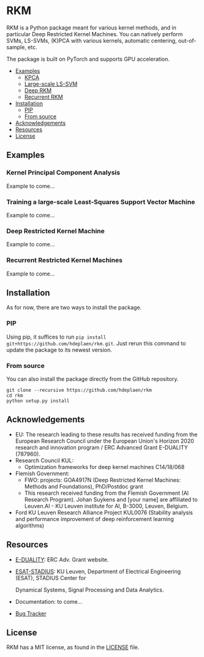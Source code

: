 # RKM

RKM is a Python package meant for various kernel methods, and in particular Deep Restricted Kernel Machines. You can natively perform SVMs, LS-SVMs, (K)PCA with various kernels, automatic centering, out-of-sample, etc.

The package is built on PyTorch and supports GPU acceleration.

<!-- toc -->

* [Examples](#examples)
  - [KPCA](#kernel-principal-component-analysis)
  - [Large-scale LS-SVM](#training-a-large-scale-least-squares-support-vector-machine)
  - [Deep RKM](#deep-restricted-kernel-machine)
  - [Recurrent RKM](#recurrent-restricted-kernel-machines)
* [Installation](#installation)
  - [PIP](#pip)
  - [From source](#from-source)
* [Acknowledgements](#acknowledgements)
* [Resources](#resources)
* [License](#license)

## Examples

### Kernel Principal Component Analysis
Example to come...
### Training a large-scale Least-Squares Support Vector Machine
Example to come...
### Deep Restricted Kernel Machine
Example to come...
### Recurrent Restricted Kernel Machines 
Example to come...

## Installation
As for now, there are two ways to install the package.

### PIP
Using pip, it suffices to run `pip install git+https://github.com/hdeplaen/rkm.git`. Just rerun this command to update the package to its newest version.

### From source
You can also install the package directly from the GitHub repository.
```
git clone --recursive https://github.com/hdeplaen/rkm
cd rkm
python setup.py install
```

## Acknowledgements

* EU: The research leading to these results has received funding from the European Research Council under the European Union's Horizon 2020 research and innovation program / ERC Advanced Grant E-DUALITY (787960).
* Research Council KUL:
    - Optimization frameworks for deep kernel machines C14/18/068
* Flemish Government:
    - FWO: projects: GOA4917N (Deep Restricted Kernel Machines: Methods and Foundations), PhD/Postdoc grant
    - This research received funding from the Flemish Government (AI Research Program). Johan Suykens and [your name] are affiliated to Leuven.AI - KU Leuven institute for AI, B-3000, Leuven, Belgium.
* Ford KU Leuven Research Alliance Project KUL0076 (Stability analysis and performance improvement of deep reinforcement learning algorithms)

## Resources

* [E-DUALITY]("https://www.esat.kuleuven.be/stadius/E/): ERC Adv. Grant website.
* [ESAT-STADIUS](https://www.esat.kuleuven.be/stadius/): KU Leuven, Department of Electrical Engineering (ESAT), STADIUS Center for

    Dynamical Systems, Signal Processing and Data Analytics.
* Documentation: to come...
* [Bug Tracker](https://github.com/hdeplaen/rkm/issues)

## License
RKM has a MIT license, as found in the [LICENSE](LICENSE) file.